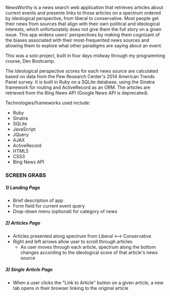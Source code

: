 NewsWorthy is a news search web application that retrieves articles about current events and presents links to those articles on a spectrum ordered by ideological perspective, from liberal to conservative. Most people get their news from sources that align with their own political and ideological interests, which unfortunately does not give them the full story on a given issue. This app widens users' perspectives by making them cognizant of the biases associated with their most-frequented news sources and allowing them to explore what other paradigms are saying about an event. 

This was a solo project, built in four days midway through my programming course, Dev Bootcamp. 

The Ideological perspective scores for each news source are calculated based on data from the Pew Research Center's 2014 American Trends Panel survey. It is built in Ruby on a SQLite database, using the Sinatra framework for routing and ActiveRecord as an ORM. The articles are retrieved from the Bing News API (Google News API is deprecated).

Technologies/frameworks used include:

* Ruby
* Sinatra
* SQLite
* JavaScript
* JQuery
* AJAX
* ActiveRecord
* HTML5
* CSS3
* Bing News API

### SCREEN GRABS
##### 1) Landing Page
* Brief description of app
* Form field for current event query
* Drop-down menu (optional) for category of news

##### 2) Articles Page
* Articles presented along spectrum from Liberal <--> Conservative
* Right and left arrows allow user to scroll through articles
  * As user moves through each article, spectrum along the bottom changes according to the ideological score of that article's news source

##### 3) Single Article Page
* When a user clicks the "Link to Article" button on a given article, a new tab opens in their browser linking to the original article

